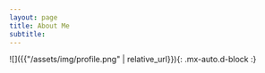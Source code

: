 ```yaml
---
layout: page
title: About Me
subtitle: 
---
```


![]({{"/assets/img/profile.png" | relative_url}}){: .mx-auto.d-block :}